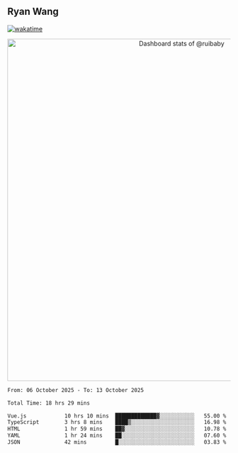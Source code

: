 ## Ryan Wang

[![wakatime](https://wakatime.com/badge/user/6f4ce45f-b03c-4eb3-b701-4b95e0885d94.svg)](https://wakatime.com/@6f4ce45f-b03c-4eb3-b701-4b95e0885d94)

<!-- Copy-paste in your Readme.md file -->

<a href="https://next.ossinsight.io/widgets/official/compose-user-dashboard-stats?user_id=21301288" target="_blank" style="display: block" align="center">
  <picture>
    <source media="(prefers-color-scheme: dark)" srcset="https://next.ossinsight.io/widgets/official/compose-user-dashboard-stats/thumbnail.png?user_id=21301288&image_size=auto&color_scheme=dark" width="771" height="auto">
    <img alt="Dashboard stats of @ruibaby" src="https://next.ossinsight.io/widgets/official/compose-user-dashboard-stats/thumbnail.png?user_id=21301288&image_size=auto&color_scheme=light" width="771" height="auto">
  </picture>
</a>

<!-- Made with [OSS Insight](https://ossinsight.io/) -->


<!--START_SECTION:waka-->

```txt
From: 06 October 2025 - To: 13 October 2025

Total Time: 18 hrs 29 mins

Vue.js            10 hrs 10 mins  █████████████▓░░░░░░░░░░░   55.00 %
TypeScript        3 hrs 8 mins    ████▒░░░░░░░░░░░░░░░░░░░░   16.98 %
HTML              1 hr 59 mins    ██▓░░░░░░░░░░░░░░░░░░░░░░   10.78 %
YAML              1 hr 24 mins    ██░░░░░░░░░░░░░░░░░░░░░░░   07.60 %
JSON              42 mins         █░░░░░░░░░░░░░░░░░░░░░░░░   03.83 %
```

<!--END_SECTION:waka-->
